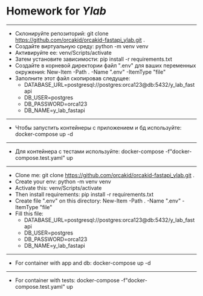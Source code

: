 # Homework for ***Ylab***
_______
+ Склонируйте репозиторий: git clone https://github.com/orcakid/orcakid-fastapi_ylab.git .
+ Создайте виртуальную среду: python -m venv venv
+ Активируйте ее: venv/Scripts/activate
+ Затем установите зависимости: pip install -r requirements.txt
+ Создайте в корневой директории файл ".env" для ваших переменных окружения: New-Item -Path . -Name ".env" -ItemType "file"
+ Заполните этот файл скопировав следущее:
   + DATABASE_URL=postgresql://postgres:orca123@db:5432/y_lab_fastapi
   + DB_USER=postgres
   + DB_PASSWORD=orca123
   + DB_NAME=y_lab_fastapi
______
+ Чтобы запустить контейнеры с приложением и бд используйте: docker-compose up -d
______
+ Для контейнера с тестами используйте: docker-compose -f"docker-compose.test.yaml" up
_______
+ Clone me: git clone https://github.com/orcakid/orcakid-fastapi_ylab.git .
+ Create your env: python -m venv venv
+ Activate this: venv/Scripts/activate
+ Then install requirements: pip install -r requirements.txt
+ Create file ".env" on this directory: New-Item -Path . -Name ".env" -ItemType "file"
+ Fill this file:
   + DATABASE_URL=postgresql://postgres:orca123@db:5432/y_lab_fastapi
   + DB_USER=postgres
   + DB_PASSWORD=orca123
   + DB_NAME=y_lab_fastapi
_______
+ For container with app and db: docker-compose up -d
_______
+ For container with tests: docker-compose -f"docker-compose.test.yaml" up
